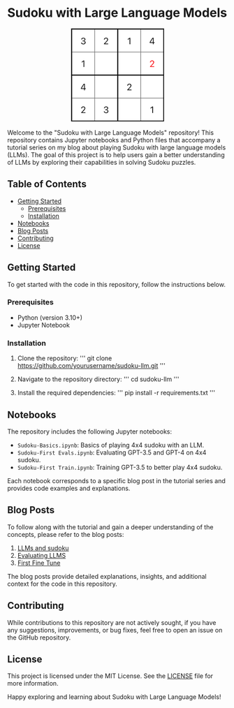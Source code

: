 # Sudoku with Large Language Models

<p align="center">
  <img src="images/puzzle.png" alt="Sudoku Puzzle" />
</p>

Welcome to the "Sudoku with Large Language Models" repository! This repository contains Jupyter notebooks and Python files that accompany a tutorial series on my blog about playing Sudoku with large language models (LLMs). The goal of this project is to help users gain a better understanding of LLMs by exploring their capabilities in solving Sudoku puzzles.

## Table of Contents
- [Getting Started](#getting-started)
  - [Prerequisites](#prerequisites)
  - [Installation](#installation)
- [Notebooks](#notebooks)
- [Blog Posts](#blog-posts)
- [Contributing](#contributing)
- [License](#license)

## Getting Started

To get started with the code in this repository, follow the instructions below.

### Prerequisites

- Python (version 3.10+)
- Jupyter Notebook

### Installation

1. Clone the repository:
'''
git clone https://github.com/yourusername/sudoku-llm.git
'''

2. Navigate to the repository directory:
'''
cd sudoku-llm
'''

3. Install the required dependencies:
'''
pip install -r requirements.txt
'''

## Notebooks

The repository includes the following Jupyter notebooks:

- `Sudoku-Basics.ipynb`: Basics of playing 4x4 sudoku with an LLM.
- `Sudoku-First Evals.ipynb`: Evaluating GPT-3.5 and GPT-4 on 4x4 sudoku.
- `Sudoku-First Train.ipynb`: Training GPT-3.5 to better play 4x4 sudoku.

Each notebook corresponds to a specific blog post in the tutorial series and provides code examples and explanations.

## Blog Posts

To follow along with the tutorial and gain a deeper understanding of the concepts, please refer to the blog posts:

1. [LLMs and sudoku](http://localhost:8000/llms-and-sudoku/)
2. [Evaluating LLMS](http://localhost:8000/evaluate-llms/)
3. [First Fine Tune](http://localhost:8000/first-tune/)

The blog posts provide detailed explanations, insights, and additional context for the code in this repository.

## Contributing

While contributions to this repository are not actively sought, if you have any suggestions, improvements, or bug fixes, feel free to open an issue on the GitHub repository.

## License

This project is licensed under the MIT License. See the [LICENSE](LICENSE) file for more information.

Happy exploring and learning about Sudoku with Large Language Models!